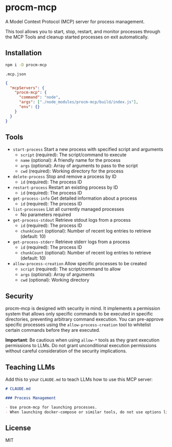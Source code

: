 # procm-mcp

A Model Context Protocol (MCP) server for process management.

This tool allows you to start, stop, restart, and monitor processes through the MCP Tools and cleanup started processes on exit automatically.

## Installation

```bash
npm i -D procm-mcp
```

`.mcp.json`

```json
{
  "mcpServers": {
    "procm-mcp": {
      "command": "node",
      "args": ["./node_modules/procm-mcp/build/index.js"],
      "env": {}
    }
  }
}
```

## Tools

- `start-process` Start a new process with specified script and arguments
  - `script` (required): The script/command to execute
  - `name` (optional): A friendly name for the process
  - `args` (optional): Array of arguments to pass to the script
  - `cwd` (required): Working directory for the process
- `delete-process` Stop and remove a process by ID
  - `id` (required): The process ID
- `restart-process` Restart an existing process by ID
  - `id` (required): The process ID
- `get-process-info` Get detailed information about a process
  - `id` (required): The process ID
- `list-processes` List all currently managed processes
  - No parameters required
- `get-process-stdout` Retrieve stdout logs from a process
  - `id` (required): The process ID
  - `chunkCount` (optional): Number of recent log entries to retrieve (default: 10)
- `get-process-stderr` Retrieve stderr logs from a process
  - `id` (required): The process ID
  - `chunkCount` (optional): Number of recent log entries to retrieve (default: 10)
- `allow-process-creation` Allow specific processes to be created
  - `script` (required): The script/command to allow
  - `args` (optional): Array of arguments
  - `cwd` (optional): Working directory

## Security

procm-mcp is designed with security in mind. It implements a permission system that allows only specific commands to be executed in specific directories, preventing arbitrary command execution. You can pre-approve specific processes using the `allow-process-creation` tool to whitelist certain commands before they are executed.

**Important**: Be cautious when using `allow-*` tools as they grant execution permissions to LLMs. Do not grant unconditional execution permissions without careful consideration of the security implications.

## Teaching LLMs

Add this to your `CLAUDE.md` to teach LLMs how to use this MCP server:

```md
# CLAUDE.md

### Process Management

- Use procm-mcp for launching processes.
- When launching docker-compose or similar tools, do not use options like -d that run in the background. Always launch them in the foreground.
```

## License

MIT
